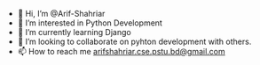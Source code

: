 - 👋 Hi, I’m @Arif-Shahriar
- 👀 I’m interested in Python Development 
- 🌱 I’m currently learning Django
- 💞️ I’m looking to collaborate on pyhton development with others.
- 📫 How to reach me arifshahriar.cse.pstu.bd@gmail.com

<!---
Arif-Shahriar-pstu/Arif-Shahriar-pstu is a ✨ special ✨ repository because its `README.md` (this file) appears on your GitHub profile.
You can click the Preview link to take a look at your changes.
--->
